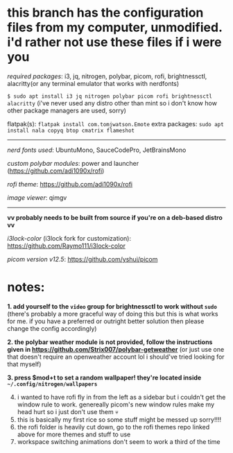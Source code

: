 # this branch has the configuration files from my computer, unmodified. i'd rather not use these files if i were you

*required packages*: i3, jq, nitrogen, polybar, picom, rofi, brightnessctl, alacritty(or any terminal emulator that works with nerdfonts)

`$ sudo apt install i3 jq nitrogen polybar picom rofi brightnessctl alacritty`  (i've never used any distro other than mint so i don't know how other package managers are used, sorry)

flatpak(s): `flatpak install com.tomjwatson.Emote`
extra packages: `sudo apt install nala copyq btop cmatrix flameshot`

-----

*nerd fonts used*: UbuntuMono, SauceCodePro, JetBrainsMono

*custom polybar modules*: power and launcher (https://github.com/adi1090x/rofi)

*rofi theme*: https://github.com/adi1090x/rofi

*image viewer*: qimgv

-----

**vv probably needs to be built from source if you're on a deb-based distro vv**

*i3lock-color* (i3lock fork for customization): https://github.com/Raymo111/i3lock-color

*picom version v12.5*: https://github.com/yshui/picom


# notes:

 **1. add yourself to the `video` group for brightnessctl to work without `sudo`** (there's probably a more graceful way of doing this but this is what works for me. if you have a preferred or outright better solution then please change the config accordingly)
 
 **2. the polybar weather module is not provided, follow the instructions given in https://github.com/Strix007/polybar-getweather** (or just use one that doesn't require an openweather account lol i should've tried looking for that myself)
 
 **3. press $mod+t to set a random wallpaper! they're located inside `~/.config/nitrogen/wallpapers`**

4. i wanted to have rofi fly in from the left as a sidebar but i couldn't get the window rule to work. genereally picom's new window rules make my head hurt so i just don't use them 💀
5. this is basically my first rice so some stuff might be messed up sorry!!!!
6. the rofi folder is heavily cut down, go to the rofi themes repo linked above for more themes and stuff to use
7. workspace switching animations don't seem to work a third of the time
